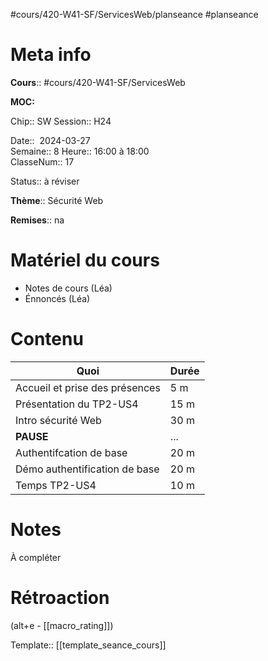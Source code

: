 #cours/420-W41-SF/ServicesWeb/planseance #planseance
# Meta info

**Cours**:: #cours/420-W41-SF/ServicesWeb 

**MOC:** 

Chip::  <span class="chip cours-2">SW</span>
Session:: H24

Date::  2024-03-27  
Semaine:: 8
Heure:: 16:00 à 18:00  
ClasseNum:: 17

Status:: <span class="chip to-review">à réviser</span>

**Thème**:: Sécurité Web

**Remises**:: <span class="chip na">na</span>

# Matériel du cours
* Notes de cours (Léa)
* Énnoncés (Léa)
# Contenu
| Quoi                           | Durée |
| ------------------------------ | ----- |
| Accueil et prise des présences | 5 m   |
| Présentation du TP2-US4        | 15 m  |
| Intro sécurité Web             | 30 m  |
| **PAUSE**                      | ...   |
| Authentifcation de base        | 20 m  |
| Démo authentification de base  | 20 m  |
| Temps TP2-US4                  | 10 m  |
# Notes
À compléter

# Rétroaction
(alt+e - [[macro_rating]])

Template:: [[template_seance_cours]]